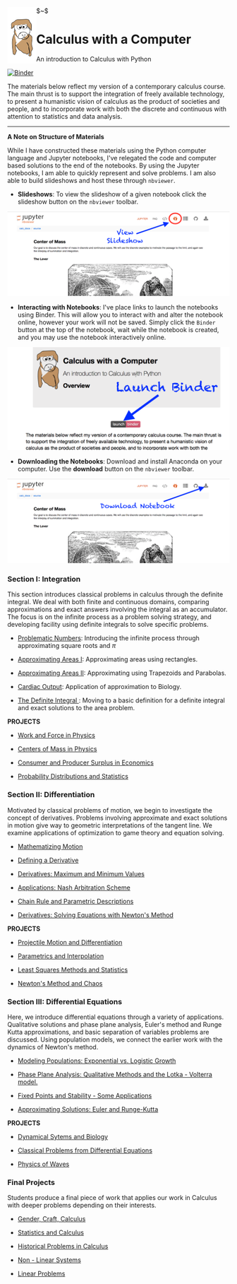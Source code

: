 
<div >
    <img src="images/hennessey.svg" align = "left" height = 13% width = 13% />
       <p>
            <p> $~$ </p>
    <h1>Calculus with a Computer</h1>
    An introduction to Calculus with Python </p>
       
</div>


[![Binder](https://mybinder.org/badge.svg)](https://mybinder.org/v2/gh/jfkoehler/calc_nbviewer/master?filepath=0.0_overview.ipynb)

The materials below reflect my version of a contemporary calculus course.  The main thrust is to support the integration of freely available technology, to present a humanistic vision of calculus as the product of societies and people, and to incorporate work with both the discrete and continuous with attention to statistics and data analysis.

---

**A Note on Structure of Materials**

While I have constructed these materials using the Python computer language and Jupyter notebooks, I've relegated the code and computer based solutions to the end of the notebooks.  By using the Jupyter notebooks, I am able to quickly represent and solve problems.  I am also able to build slideshows and host these through `nbviewer`.  



- **Slideshows**: To view the slideshow of a given notebook click the slideshow button on the `nbviewer` toolbar.

![](images/slideshow.png)



- **Interacting with Notebooks**: I've place links to launch the notebooks using Binder.  This will allow you to interact with and alter the notebook online, however your work will not be saved.  Simply click the `Binder` button at the top of the notebook, wait while the notebook is created, and you may use the notebook interactively online.

![](images/binder.png)

- **Downloading the Notebooks**: Download and install Anaconda on your computer.  Use the **download** button on the `nbviewer` toolbar.

![](images/download.png)

### Section I: Integration

This section introduces classical problems in calculus through the definite integral.  We deal with both finite and continuous domains, comparing approximations and exact answers involving the integral as an accumulator.  The focus is on the infinite process as a problem solving strategy, and developing facility using definite integrals to solve specific problems.

- [Problematic Numbers](0.1_calc_Intro_to_Infinite.ipynb): Introducing the infinite process through approximating square roots and $\pi$

- [Approximating Areas I](0.2_calc_summations_and_areas.ipynb): Approximating areas using rectangles.

- [Approximating Areas II](0.3_calc_area_approxII.ipynb): Approximating using Trapezoids and Parabolas.

- [Cardiac Output](0.4_calc_measuring_cardiac_output.ipynb): Application of approximation to Biology.

- [The Definite Integral ](0.5_calc_definite_integral.ipynb): Moving to a basic definition for a definite integral and exact solutions to the area problem.

**PROJECTS**

- [Work and Force in Physics](0.6_calc_work_force.ipynb)

- [Centers of Mass in Physics](0.7_calc_centers_of_mass.ipynb)

- [Consumer and Producer Surplus in Economics](0.8_calc_consumer_surplus.ipynb)

- [Probability Distributions and Statistics](0.9_calc_probability_stats.ipynb)

### Section II: Differentiation

Motivated by classical problems of motion, we begin to investigate the concept of derivatives.  Problems involving approximate and exact solutions in motion give way to geometric interpretations of the tangent line.  We examine applications of optimization to game theory and equation solving.

- [Mathematizing Motion](1.0_calc_motion.ipynb)

- [Defining a Derivative](1.1_calc_derivatives.ipynb)

- [Derivatives: Maximum and Minimum Values](1.2_calc_maxmin.ipynb)

- [Applications: Nash Arbitration Scheme](1.3_calc_gametheory.ipynb)

- [Chain Rule and Parametric Descriptions](1.4_calc_chainrule.ipynb)

- [Derivatives: Solving Equations with Newton's Method](1.5_calc_newtons_method.ipynb)

**PROJECTS**

- [Projectile Motion and Differentiation](1.5_calc_projectiles.ipynb)

- [Parametrics and Interpolation](1.6_calc_interpolation.ipynb)

- [Least Squares Methods and Statistics](1.7_calc_regression.ipynb)

- [Newton's Method and Chaos](1.8_calc_newtonchaos.ipynb)

### Section III: Differential Equations

Here, we introduce differential equations through a variety of applications.  Qualitative solutions and phase plane analysis, Euler's method and Runge Kutta approximations, and basic separation of variables problems are discussed.  Using population models, we connect the earlier work with the dynamics of Newton's method.

- [Modeling Populations: Exponential vs. Logistic Growth](2.0_calc_populations.ipynb)

- [Phase Plane Analysis: Qualitative Methods and the Lotka - Volterra model.](2.1_calc_phaseplane.ipynb)

- [Fixed Points and Stability - Some Applications](2.3_calc_fixedpoints.ipynb)

- [Approximating Solutions: Euler and Runge-Kutta](2.4_calc_approx.ipynb)

**PROJECTS**

- [Dynamical Sytems and Biology](2.5_calc_aqua.ipynb)

- [Classical Problems from Differential Equations](2.6_brachist.ipynb)

- [Physics of Waves](2.7_calc_waves.ipynb)

### Final Projects

Students produce a final piece of work that applies our work in Calculus with deeper problems depending on their interests.

- [Gender, Craft, Calculus](3.0_calc_computing.ipynb)

- [Statistics and Calculus](3.1_stats_and_calc.ipynb)

- [Historical Problems in Calculus](3.2_calc_history.ipynb)

- [Non - Linear Systems](3.3_calc_nonlinear.ipynb)

- [Linear Problems](3.4_calc_linear.ipynb)
